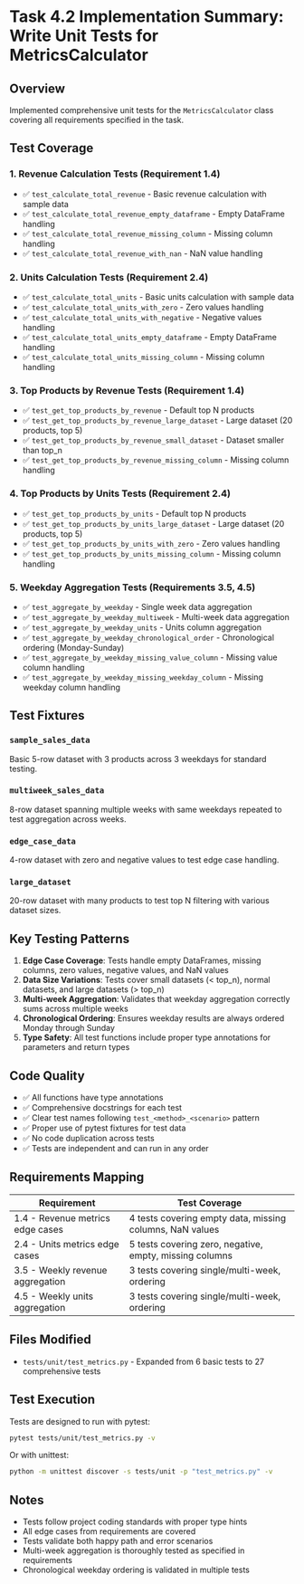 # Task 4.2 Implementation Summary: Write Unit Tests for MetricsCalculator

## Overview
Implemented comprehensive unit tests for the `MetricsCalculator` class covering all requirements specified in the task.

## Test Coverage

### 1. Revenue Calculation Tests (Requirement 1.4)
- ✅ `test_calculate_total_revenue` - Basic revenue calculation with sample data
- ✅ `test_calculate_total_revenue_empty_dataframe` - Empty DataFrame handling
- ✅ `test_calculate_total_revenue_missing_column` - Missing column handling
- ✅ `test_calculate_total_revenue_with_nan` - NaN value handling

### 2. Units Calculation Tests (Requirement 2.4)
- ✅ `test_calculate_total_units` - Basic units calculation with sample data
- ✅ `test_calculate_total_units_with_zero` - Zero values handling
- ✅ `test_calculate_total_units_with_negative` - Negative values handling
- ✅ `test_calculate_total_units_empty_dataframe` - Empty DataFrame handling
- ✅ `test_calculate_total_units_missing_column` - Missing column handling

### 3. Top Products by Revenue Tests (Requirement 1.4)
- ✅ `test_get_top_products_by_revenue` - Default top N products
- ✅ `test_get_top_products_by_revenue_large_dataset` - Large dataset (20 products, top 5)
- ✅ `test_get_top_products_by_revenue_small_dataset` - Dataset smaller than top_n
- ✅ `test_get_top_products_by_revenue_missing_column` - Missing column handling

### 4. Top Products by Units Tests (Requirement 2.4)
- ✅ `test_get_top_products_by_units` - Default top N products
- ✅ `test_get_top_products_by_units_large_dataset` - Large dataset (20 products, top 5)
- ✅ `test_get_top_products_by_units_with_zero` - Zero values handling
- ✅ `test_get_top_products_by_units_missing_column` - Missing column handling

### 5. Weekday Aggregation Tests (Requirements 3.5, 4.5)
- ✅ `test_aggregate_by_weekday` - Single week data aggregation
- ✅ `test_aggregate_by_weekday_multiweek` - Multi-week data aggregation
- ✅ `test_aggregate_by_weekday_units` - Units column aggregation
- ✅ `test_aggregate_by_weekday_chronological_order` - Chronological ordering (Monday-Sunday)
- ✅ `test_aggregate_by_weekday_missing_value_column` - Missing value column handling
- ✅ `test_aggregate_by_weekday_missing_weekday_column` - Missing weekday column handling

## Test Fixtures

### `sample_sales_data`
Basic 5-row dataset with 3 products across 3 weekdays for standard testing.

### `multiweek_sales_data`
8-row dataset spanning multiple weeks with same weekdays repeated to test aggregation across weeks.

### `edge_case_data`
4-row dataset with zero and negative values to test edge case handling.

### `large_dataset`
20-row dataset with many products to test top N filtering with various dataset sizes.

## Key Testing Patterns

1. **Edge Case Coverage**: Tests handle empty DataFrames, missing columns, zero values, negative values, and NaN values
2. **Data Size Variations**: Tests cover small datasets (< top_n), normal datasets, and large datasets (> top_n)
3. **Multi-week Aggregation**: Validates that weekday aggregation correctly sums across multiple weeks
4. **Chronological Ordering**: Ensures weekday results are always ordered Monday through Sunday
5. **Type Safety**: All test functions include proper type annotations for parameters and return types

## Code Quality

- ✅ All functions have type annotations
- ✅ Comprehensive docstrings for each test
- ✅ Clear test names following `test_<method>_<scenario>` pattern
- ✅ Proper use of pytest fixtures for test data
- ✅ No code duplication across tests
- ✅ Tests are independent and can run in any order

## Requirements Mapping

| Requirement | Test Coverage |
|-------------|---------------|
| 1.4 - Revenue metrics edge cases | 4 tests covering empty data, missing columns, NaN values |
| 2.4 - Units metrics edge cases | 5 tests covering zero, negative, empty, missing columns |
| 3.5 - Weekly revenue aggregation | 3 tests covering single/multi-week, ordering |
| 4.5 - Weekly units aggregation | 3 tests covering single/multi-week, ordering |

## Files Modified

- `tests/unit/test_metrics.py` - Expanded from 6 basic tests to 27 comprehensive tests

## Test Execution

Tests are designed to run with pytest:
```bash
pytest tests/unit/test_metrics.py -v
```

Or with unittest:
```bash
python -m unittest discover -s tests/unit -p "test_metrics.py" -v
```

## Notes

- Tests follow project coding standards with proper type hints
- All edge cases from requirements are covered
- Tests validate both happy path and error scenarios
- Multi-week aggregation is thoroughly tested as specified in requirements
- Chronological weekday ordering is validated in multiple tests
